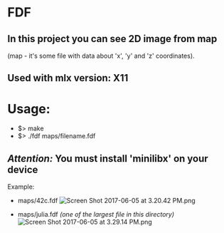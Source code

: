 # FDF #

## In this project you can see 2D image from map ##
(map - it's some file with data about 'x', 'y' and 'z' coordinates).

## Used with mlx version: X11 ##
# Usage:  #
* $> make
* $> ./fdf maps/filename.fdf

## *Attention:* You must install 'minilibx' on your device ##

Example:

* maps/42c.fdf
![Screen Shot 2017-06-05 at 3.20.42 PM.png](https://bitbucket.org/repo/ekyABXM/images/284670284-Screen%20Shot%202017-06-05%20at%203.20.42%20PM.png)

* maps/julia.fdf *(one of the largest file in this directory)*
![Screen Shot 2017-06-05 at 3.29.14 PM.png](https://bitbucket.org/repo/ekyABXM/images/695510792-Screen%20Shot%202017-06-05%20at%203.29.14%20PM.png)